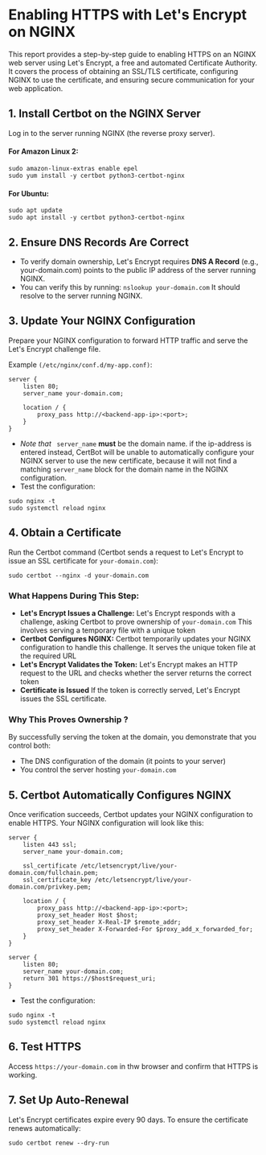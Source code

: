 # Enabling HTTPS with Let's Encrypt on NGINX
This report provides a step-by-step guide to enabling HTTPS on an NGINX web server using Let's Encrypt, a free and automated Certificate Authority. It covers the process of obtaining an SSL/TLS certificate, configuring NGINX to use the certificate, and ensuring secure communication for your web application.

## 1. Install Certbot on the NGINX Server
Log in to the server running NGINX (the reverse proxy server).

#### For Amazon Linux 2:
```
sudo amazon-linux-extras enable epel
sudo yum install -y certbot python3-certbot-nginx
```
#### For Ubuntu:
```
sudo apt update
sudo apt install -y certbot python3-certbot-nginx
``` 
## 2. Ensure DNS Records Are Correct
- To verify domain ownership, Let's Encrypt requires **DNS A Record** (e.g., your-domain.com) points to the public IP address of the server running NGINX.
- You can verify this by running:
```nslookup your-domain.com```
It should resolve to the server running NGINX.

## 3. Update Your NGINX Configuration
Prepare your NGINX configuration to forward HTTP traffic and serve the Let's Encrypt challenge file.

Example `(/etc/nginx/conf.d/my-app.conf)`:
```
server {
    listen 80;
    server_name your-domain.com; 

    location / {
        proxy_pass http://<backend-app-ip>:<port>;
    }
}
```
- *Note that* ` server_name` **must** be the domain name. if the ip-address is entered instead, CertBot will be unable to automatically configure your NGINX server to use the new certificate, because it will not find a matching `server_name` block for the domain name in the NGINX configuration.
- Test the configuration:
```
sudo nginx -t
sudo systemctl reload nginx
```
## 4. Obtain a Certificate
Run the Certbot command (Certbot sends a request to Let's Encrypt to issue an SSL certificate for `your-domain.com`):
```
sudo certbot --nginx -d your-domain.com
```
### What Happens During This Step:
- **Let's Encrypt Issues a Challenge:** Let's Encrypt responds with a challenge, asking Certbot to prove ownership of `your-domain.com` This involves serving a temporary file with a unique token
- **Certbot Configures NGINX:** Certbot temporarily updates your NGINX configuration to handle this challenge. It serves the unique token file at the required URL
- **Let's Encrypt Validates the Token:** Let's Encrypt makes an HTTP request to the URL and checks whether the server returns the correct token
- **Certificate is Issued** If the token is correctly served, Let's Encrypt issues the SSL certificate.
### Why This Proves Ownership ?
By successfully serving the token at the domain, you demonstrate that you control both:
- The DNS configuration of the domain (it points to your server)
- You control the server hosting `your-domain.com`

## 5. Certbot Automatically Configures NGINX
Once verification succeeds, Certbot updates your NGINX configuration to enable HTTPS. Your NGINX configuration will look like this:
```
server {
    listen 443 ssl;
    server_name your-domain.com;

    ssl_certificate /etc/letsencrypt/live/your-domain.com/fullchain.pem;
    ssl_certificate_key /etc/letsencrypt/live/your-domain.com/privkey.pem;

    location / {
        proxy_pass http://<backend-app-ip>:<port>;
        proxy_set_header Host $host;
        proxy_set_header X-Real-IP $remote_addr;
        proxy_set_header X-Forwarded-For $proxy_add_x_forwarded_for;
    }
}

server {
    listen 80;
    server_name your-domain.com;
    return 301 https://$host$request_uri;
}
```
- Test the configuration:
```
sudo nginx -t
sudo systemctl reload nginx
```
## 6. Test HTTPS
Access `https://your-domain.com` in thw browser and confirm that HTTPS is working.

## 7. Set Up Auto-Renewal
Let's Encrypt certificates expire every 90 days. To ensure the certificate renews automatically:
```
sudo certbot renew --dry-run
```
